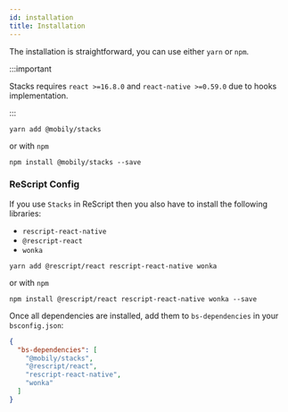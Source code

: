 ```yaml
---
id: installation
title: Installation
---
```


The installation is straightforward, you can use either `yarn` or `npm`.

:::important

Stacks requires `react >=16.8.0` and `react-native >=0.59.0` due to hooks implementation.

:::

```shell
yarn add @mobily/stacks
```

or with `npm`

```shell
npm install @mobily/stacks --save
```

### ReScript Config

If you use `Stacks` in ReScript then you also have to install the following libraries:
- `rescript-react-native`
- `@rescript-react`
- `wonka`

```shell
yarn add @rescript/react rescript-react-native wonka
```

or with `npm`

```shell
npm install @rescript/react rescript-react-native wonka --save
```

Once all dependencies are installed, add them to `bs-dependencies` in your `bsconfig.json`:

```json
{
  "bs-dependencies": [
    "@mobily/stacks",
    "@rescript/react",
    "rescript-react-native",
    "wonka"
  ]
}
```
